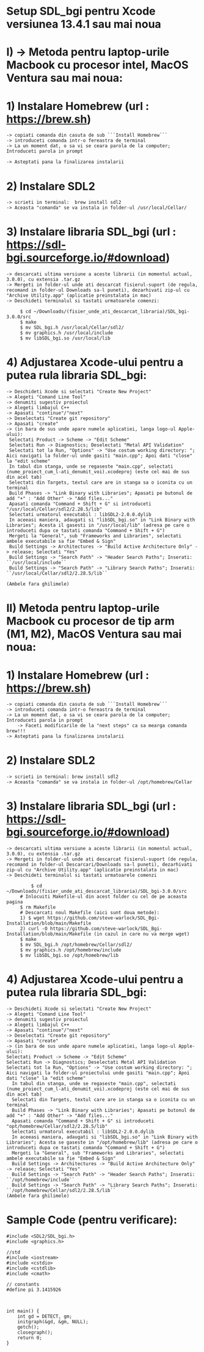 # Setup SDL_bgi pentru Xcode versiunea 13.4.1 sau mai noua
# I) -> Metoda pentru laptop-urile Macbook cu procesor intel, MacOS Ventura sau mai noua:

# 1) Instalare Homebrew (url : https://brew.sh)
	-> copiati comanda din casuta de sub ```Install Homebrew```
	-> introduceti comanda intr-o fereastra de terminal
	-> La un moment dat, o sa vi se ceara parola de la computer; Introduceti parola in prompt
 	
	-> Asteptati pana la finalizarea instalarii

# 2) Instalare SDL2
	-> scrieti in terminal:  brew install sdl2
	-> Aceasta "comanda" se va instala in folder-ul /usr/local/Cellar/

# 3) Instalare libraria SDL_bgi (url : https://sdl-bgi.sourceforge.io/#download)
	-> descarcati ultima versiune a aceste librarii (in momentul actual, 3.0.0), cu extensia .tar.gz
	-> Mergeti in folder-ul unde ati descarcat fisierul-suport (de regula, recomand in folder-ul Downloads sa-l puneti), dezarhivati zip-ul cu "Archive Utility.app" (aplicatie preinstalata in mac)
	-> Deschideti terminalul si tastati urmatoarele comenzi:
```
	 $ cd ~/Downloads/(fisier_unde_ati_descarcat_libraria)/SDL_bgi-3.0.0/src
	 $ make
	 $ mv SDL_bgi.h /usr/local/Cellar/sdl2/
	 $ mv graphics.h /usr/local/include
	 $ mv libSDL_bgi.so /usr/local/lib
```
# 4) Adjustarea Xcode-ului pentru a putea rula libraria SDL_bgi:
	-> Deschideti Xcode si selectati "Create New Project"
	-> Alegeti "Comand Line Tool"
	-> denumiti sugestiv proiectul
 	-> Alegeti limbajul C++
  	-> Apasati "continue"/"next"
   	-> Deselectati "Create git repository"
    -> Apasati "create"
	-> (in bara de sus unde apare numele aplicatiei, langa logo-ul Apple-ului):
	 Selectati Product -> Scheme -> "Edit Scheme"
	 Selectati Run -> Diagnostics; Deselectati "Metal API Validation"
	 Selectati tot la Run, "Options" -> "Use costum working directory: "; Aici navigati la folder-ul unde gasiti "main.cpp"; Apoi dati "close" la "edit scheme"
	 In tabul din stanga, unde se regaseste "main.cpp", selectati (nume_proiect_cum_l-ati_denumit_voi).xcodeproj (este cel mai de sus din acel tab)
	 Selectati din Targets, textul care are in stanga sa o iconita cu un terminal
	 Build Phases -> "Link Binary with Libraries"; Apasati pe butonul de add "+" : "Add Other" -> "Add files..."
	 Apasati comanda "Command + Shift + G" si introduceti "/usr/local/Cellar/sdl2/2.28.5/lib"
	 Selectati urmatorul executabil : libSDL2-2.0.0.dylib
	 In aceeasi maniera, adaugati si "libSDL_bgi.so" in "Link Binary with Libraries"; Acesta il gasesti in "/usr/local/lib" (adresa pe care o introduceti dupa ce tastati comanda "Command + Shift + G")
	 Mergeti la "General", sub "Frameworks and Libraries", selectati ambele executabile sa fie "Embed & Sign"
	 Build Settings -> Architectures -> "Build Active Architecture Only" -> release; Selectati "Yes"
	 Build Settings -> "Search Path" -> "Header Search Paths"; Inserati: ``/usr/local/include`` 
	 Build Settings -> "Search Path" -> "Library Search Paths"; Inserati: ``/usr/local/Cellar/sdl2/2.28.5/lib`` 
																							(Ambele fara ghilimele)

# II) Metoda pentru laptop-urile Macbook cu procesor de tip arm (M1, M2), MacOS Ventura sau mai noua:

# 1) Instalare Homebrew (url : https://brew.sh)
	-> copiati comanda din casuta de sub ```Install Homebrew```
	-> introduceti comanda intr-o fereastra de terminal
	-> La un moment dat, o sa vi se ceara parola de la computer; Introduceti parola in prompt
        -> Faceti modificarile de la "next steps" ca sa mearga comanda brew!!!
	-> Asteptati pana la finalizarea instalarii

# 2) Instalare SDL2
	-> scrieti in terminal: brew install sdl2
	-> Aceasta "comanda" se va instala in folder-ul /opt/homebrew/Cellar

# 3) Instalare libraria SDL_bgi (url : https://sdl-bgi.sourceforge.io/#download)
	-> descarcati ultima versiune a aceste librarii (in momentul actual, 3.0.0), cu extensia .tar.gz
	-> Mergeti in folder-ul unde ati descarcat fisierul-suport (de regula, recomand in folder-ul Descarcari/Downloads sa-l puneti), dezarhivati zip-ul cu "Archive Utility.app" (aplicatie preinstalata in mac)
	-> Deschideti terminalul si tastati urmatoarele comenzi
```
         $ cd ~/Downloads/(fisier_unde_ati_descarcat_libraria)/SDL_bgi-3.0.0/src
	 # Inlocuiti Makefile-ul din acest folder cu cel de pe aceasta pagina
	 $ rm Makefile
	 # Descarcati noul Makefile (aici sunt doua metode):
	 1) $ wget https://github.com/steve-warlock/SDL_Bgi-Installation/blob/main/Makefile
	 2) curl -O https://github.com/steve-warlock/SDL_Bgi-Installation/blob/main/Makefile (in cazul in care nu va merge wget)
	 $ make
	 $ mv SDL_bgi.h /opt/homebrew/Cellar/sdl2/
	 $ mv graphics.h /opt/homebrew/include
	 $ mv libSDL_bgi.so /opt/homebrew/lib
```

# 4) Adjustarea Xcode-ului pentru a putea rula libraria SDL_bgi:
	-> Deschideti Xcode si selectati "Create New Project"
	-> Alegeti "Comand Line Tool"
	-> denumiti sugestiv proiectul
 	-> Alegeti limbajul C++
 	-> Apasati "continue"/"next"
   	-> Deselectati "Create git repository"
    -> Apasati "create"
	-> (in bara de sus unde apare numele aplicatiei, langa logo-ul Apple-ului):
	Selectati Product -> Scheme -> "Edit Scheme"
	Selectati Run -> Diagnostics; Deselectati Metal API Validation
	Selectati tot la Run, "Options" -> "Use costum working directory: "; Aici navigati la folder-ul proiectului unde gasiti "main.cpp"; Apoi dati "close" la "edit scheme"
	  In tabul din stanga, unde se regaseste "main.cpp", selectati (nume_proiect_cum_l-ati_denumit_voi).xcodeproj (este cel mai de sus din acel tab)
	  Selectati din Targets, textul care are in stanga sa o iconita cu un terminal
	  Build Phases -> "Link Binary with Libraries"; Apasati pe butonul de add "+" : "Add Other" -> "Add files..."
	  Apasati comanda "Command + Shift + G" si introduceti "opt/homebrew/Cellar/sdl2/2.28.5/lib"
	  Selectati urmatorul executabil : libSDL2-2.0.0.dylib
	  In aceeasi maniera, adaugati si "libSDL_bgi.so" in "Link Binary with Libraries"; Acesta se gaseste in "/opt/homebrew/lib" (adresa pe care o introduceti dupa ce tastati comanda "Command + Shift + G")
	  Mergeti la "General", sub "Frameworks and Libraries", selectati ambele executabile sa fie "Embed & Sign"
	  Build Settings -> Architectures -> "Build Active Architecture Only" -> release; Selectati "Yes"
	  Build Settings -> "Search Path" -> "Header Search Paths"; Inserati: ``/opt/homebrew/include`` 
	  Build Settings -> "Search Path" -> "Library Search Paths"; Inserati: ``/opt/homebrew/Cellar/sdl2/2.28.5/lib`` 																				(Ambele fara ghilimele)




# Sample Code (pentru verificare): 
```
#include <SDL2/SDL_bgi.h>
#include <graphics.h>

//std
#include <iostream>
#include <cstdio>
#include <cstdlib>
#include <cmath>

// constants
#define pi 3.1415926



int main() {
    int gd = DETECT, gm;
    initgraph(&gd, &gm, NULL);
    getch();
    closegraph();
    return 0;
}
```

